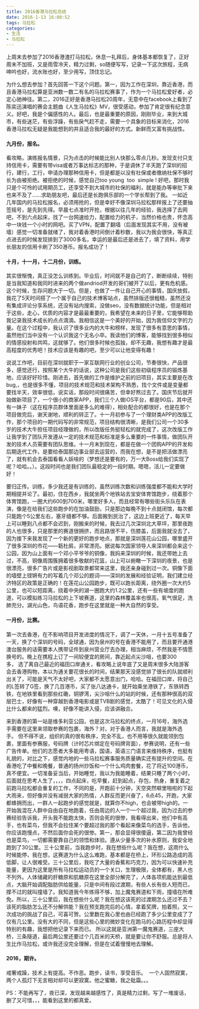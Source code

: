 ```yaml
---
title: 2016香港马拉松总结
date: 2016-1-13 16:00:52
tags: 马拉松
categories: 
- 生活
- 马拉松
---
```


上周末去参加了2016香港渣打马拉松，休息一礼拜后，身体基本都恢复了，正好周末不加班，又是雨雪冷天，精力过剩，so随便写写，记录一下这次旅程，无病呻吟也好，流水账也好，至少用写，顶住忘记。

为什么想去参加？首先回答一下这个问题。第一，因为工作在深圳，靠近香港，而且香港马拉松算是亚洲数一数二有名的马拉松赛事了，作为一个马拉松爱好者，必定心驰神往。第二，2016正好是香港马拉松20周年，无意中在facebook上看到了陈奕迅演唱的赛会主题曲《人生马拉松》MV，很受感动，参加了肯定很有纪念意义。好吧，我是个偏感性的人。最后，也是最重要的原因，刚刚毕业，来到大城市，有些迷茫，有些浮躁，有些戾气赶不走，需要一个具象的目标来消化，2016香港马拉松无疑是我能想到的并且适合我的最好的方式。新鲜而又富有挑战性。

#### 九月份，报名。
看攻略，演练报名情景，只为点击的时候能比别人快那么零点几秒。发现支付只支持信用卡，需要有带visa或者万事达标志的那种，于是调休了半天跑了深圳的招行，建行，工行，申请办理那种信用卡，但是都是以没有社保或者缴纳社保不够时长为由被拒绝。被拒绝的时候，感觉自己too young  too  simple ! 好吧，那时我只是个可怜的试用期员工，还享受不到大城市的社保的福利，就是能办等审批下来也来不及了……求助朋友吧，最后还是长跑俱乐部的一个学长帮到了我。
一如近几年国内的马拉松报名，必须用抢的，但是幸好不像深圳马拉松那样报上了还要抽签摇号，是先到先得。早晨七点准时开抢，根据以往几年的经验，我选择了去网吧，不到六点起床，找了一台网速给力，配置给力的机子，当然价格也贵，怀念高中一块钱一个小时的网吧。买了VPN，配置了翻墙（后面发现其实不用，没有被墙）感觉一切准备就绪了，我对着香港时间倒计着秒数，我以为我会很快，等真正点进去的时候发现排到了3000多名，幸运的是最后还是进去了，填了资料，用学长朋友的信用卡刷了350港币。报名成功了！

#### 十月，十一月，十二月份，训练。
其实很惭愧，真正没怎么训练到。毕业后，时间就不是自己的了，断断续续，特别是当我知道和我同时进来的两个做andriod开发的哥们被开了以后，更有危机感。这个时候，生存问题大于一切。但是，也做了一件让自己开心的事情，国庆放假，我花了5天时间搭了一个属于自己的技术博客站点，虽然排版还很粗糙，虽然还没有集成评论分享系统，还没有站内搜索，没做seo，没有数据统计功能，但是相对于这些，走心，优质的内容才是最最重要的，我希望在未来的日子里，它能够帮助我记录我技术成长的点点滴滴。我相信这是一个美好的开始，因为我信仰文字的力量。在这个过程中，我认识了很多业内的大牛和榜样，发现了很多有意思的事情，虽然他们当中没有一个认识我这个无名小卒。我读他们的博客，能够找到很多相似的情感投射和共鸣，这就够了。他们很多时候也孤独，却不无趣，我想有趣才是最高程度的优秀吧！技术应该是有趣的吧，至少可以让他变得有趣！

说说工作吧，目前在深圳就职于一家互联网行业的创业公司，节奏很快，产品很多，感觉还行，按照某个大牛的话说，这种公司是我们这些初级程序员的锻炼基地，应该好好珍惜。刚进去，首先做的工作是维护之前的旧项目，其实主要是在改bug,，也是很多不懂，项目的技术规范和技术架构不熟悉，找个文件或是变量都要找半天，效率很低，说实话，那段时间很痛苦，但幸好熬过去了。国庆节后就开始做新项目了，一个很小的商家APP，我们三个人做iOS平台，都是90后，其中还有一妹子（这在程序员群体里面是多么的难得），相处配合的都很好，也是在那个项目做完后，谢天谢地，顺利的转正了。十一月初参与了一个理财类APP的改版工作，那个项目的一期代码写的非常规范，项目结构很清晰，是我们公司一个30多岁的技术大牛担任项目经理做的，所以改版任务挺轻松的就完成了，这次改版工作让我学到了团队开发遵从一定的技术规范和标准是多么重要的一件事情，做团队开发的技术人员需要有团队思维。十一月末到现在，都是在做一个团购APP的开发和后期迭代工作，是要给泰国那边事业部去运营的，而我在想，是不是把活做漂亮了，就有机会去泰国看看人妖啥的（梦想还是要有的，万一大Boss给我们实现了呢？哈哈。。）。这段时间也是我们团队最稳定的一段时期。嗯嗯，活儿一定要做好！

要归正传。训练，多少我还是有训练的，虽然训练次数和训练强度都不能和大学时期相提并论了。最初，住在西乡，我就坐两个地铁站去宝安体育馆跑步，绕着那个体育馆跑，一圈大约600到700米，哪里好多人，而且经常有哪些街头乐队在表演，像是在给我们这些跑步的在加油鼓励，只是那边每晚不到十点就闭馆，每次都只能跑个5公里左右，塞牙缝都不够。后面搬到民治了，这边上班更近了，每天早上可以睡到八点都不会迟到，刚搬来的时候，我去过几次深圳北大草坪，那里夜跑的人也很多，只是那里的赛道很拥挤，而且路很不平，伤膝盖，后面我就没去了，因为接下来我发现了一个新的更好的跑步地点，那就是深圳莲花山公园，哪里盛开了很多深圳的市花——簕杜鹃，非常漂亮。据说每次国家领导人来深圳都会来这个公园，因为山上面有一个邓小平爷爷的铜像，我妈来深圳的时候，我还带她上去过，不高，铜像周围簇拥着很多敬献的花篮，山上可以俯瞰一下深圳的夜景，也是很漂亮，很多广告片或是影视剧取景都常来这里，我还亲身碰到过一次。铜像下面的墙壁上铿锵有力的写着几个邓公的题词——深圳的发展和经验证明，我们建立经济特区的政策是正确的！在莲花山公园跑步，既可以跑长距离，绕外圈一次大约5公里，也可以短距离，绕着中央的湖一圈跑大约1.2公里，还有一些有坡度的跑道，可以模拟练习马拉松的上下坡赛道，这里的森林覆盖率也很高，氧气很足，洗肺充分。湖光山色，鸟语花香，跑步在这里就是一种大自然的享受。

#### 一月份，比赛。
第一次去香港，在不影响项目开发进度的情况下，调了一天休，一月十五号准备了一天，换了个深圳的号码，全球通，因为泉州的号在香港不能用了，而且要开通港澳台服务的话需要本人携带证件到泉州营业厅去办理，相当麻烦，不然我是不情愿换号的。晚上在携程上订了一间较便宜的房间，靠近起点尖沙咀，也要300多， 选了离自己最近的福田口岸通关，看攻略上说年底了又是周末很多大陆游客会去香港购物，本以为通关要花很长的时间，结果那天没感觉排了很长的队就顺利出关了，可能是天气不太好吧，大家都不太愿意出门，哈哈。在福田口岸，将自己的L签转了G签，换了几百港币，买了张八达通卡，就开始乘坐港铁了，东铁转西铁，在地铁里看到那些红磡，铜锣湾，尖沙咀什么的站的时候，还有那种很高的双层巴士，好像有一种穿越到香港电影或是TVB剧的感觉，太酷了！可见文化的入侵比什么都来的猛烈。噢，好像不能讲入侵，应该讲融合。

来到香港的第一站是维多利亚公园，也是这次马拉松的终点，一月16号，海外选手需要在这里来领取参赛的包裹，海外？对，对于香港人而言，我就是海外选手。 但不得不说，组织的真的很有秩序，完全不乱，也不用等很久就能领到包裹，里面有参赛服，号码牌（计时芯片绑定在号码牌背面），参赛说明，还有一些广告传单。他们的志愿者大多能用粤语，国语，英语三门语言来维持秩序，也挺有礼貌的，对比之下，感觉内地的一些马拉松赛事服务质量确实还有提升的空间。在香港吃了中餐和晚餐，普通的扬州炒饭和一个什么鸡肉套餐，花了将近100港币，真不便宜。一切准备妥当后，开始睡觉，我以为我能睡着，结果只睡了两个小时，后面就在思考人生了，，，，四点起床，吃早餐，赶到起点，存包，热身，重复着之前跑马拉松都会重复的工作，不同的是，开跑前十分钟，天空突然噼里啪啦的下起大雨来，但好像并没有减弱大家的热情，人群反而更兴奋了，6点45，开跑，大家都蜂拥而出，一群人一起跑步的感觉就是，就算你不high，也会被带high的。一开始我混在人群中自由自在地跑着，任由周边的人一个一个超过我，因为过去的参赛经验告诉我，开头我不能跑太快，否则会死的很惨，我看得出来，他们中有高手，也有菜鸟，但我不会拉住某个要超过我的那个看起来像菜鸟的选手，告诉他，你应该跑慢点，不然后面你会死的很惨。第一，那会显得很傻逼，第二因为我曾经也是菜鸟，一切都需要靠自己的领悟和体验。遵从少量多次的补水原则，我安全地跑到了30公里。三十公里前，当我跑步时，我在想些什么呢？我在想，这雨什么时候能停，我在想，这赛道为什么这么难跑，基本都是在桥上，环形公路造成的高低脚，让人很难受。三十公里后，我吃了大量的香蕉和巧克力，因为可以快速补充能量，更因为这里是所有马拉松运动员的一个关口，生理极限，全体都有，黑人也不列外。人体储藏的肝糖原和肌糖原在这里全部分解完了，人体各项机能达到最低点，大脑开始调配脂肪供给能量，只是中间有段过渡期，有些人长有些人短而已，撑不过的就叫撞墙了。我知道我今年练得不够，加上魔鬼赛道和下雨，撞墙在所难免。所以，三十公里后，我在想些什么呢？我在想这该死的过渡期怎么还过不去？该死的脂肪怎么还不分解供能？我在预支跑完后的心情，拿着奖牌，拍着照，又一次成功的挑战了自己，可喜可贺。公里数在我心里也由已经跑了多少公里变成了了仅有几公里。没有大的不同，但是这些心里的微妙变化在跑马的心路历程中却显得特别的有趣，我想把他记录下来而已。 所以这就是亚洲第一魔鬼赛道，三座大桥，三条隧道，最后两公里还要过个几百米的天桥，就是要让你不舒服。总是将人生比作马拉松，或许我还没完全理解，但是在试着慢慢地去理解。

#### 2016，期许。
戒奢戒躁，技术上有提高。不作恶。跑步，读书，享受音乐。 
一个人固然寂寞，两个人孤灯下无言相对却可以更寂寞。他之蜜糖，我之砒霜。。。

PS：不能再写了，夜已深，发现越来越感性了，真是精力过剩，写了一堆废话，删了又可惜，，，能看到这里的都真爱。

